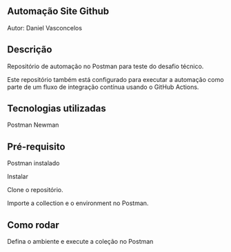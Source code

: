 ## Automação Site Github
Autor: Daniel Vasconcelos

## Descrição
Repositório de automação no Postman para teste do desafio técnico.

Este repositório também está configurado para executar a automação como parte de um fluxo de integração contínua usando o GitHub Actions.

## Tecnologias utilizadas
Postman
Newman

## Pré-requisito
Postman instalado

Instalar

Clone o repositório.

Importe a collection e o environment no Postman.

## Como rodar

Defina o ambiente e execute a coleção no Postman

